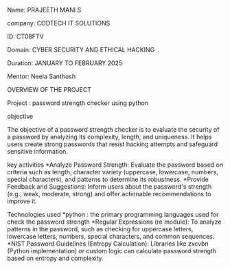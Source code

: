 
Name: PRAJEETH MANI S

company: CODTECH IT SOLUTIONS

ID: CT08FTV

Domain: CYBER SECURITY AND ETHICAL HACKING

Duration: JANUARY TO FEBRUARY 2025

Mentor: Neela Santhosh


OVERVIEW OF THE PROJECT

Project : password strength checker using python 

objective

The objective of a password strength checker is to evaluate the security of a password by analyzing its complexity, length, and uniqueness. It helps users create strong passwords that resist hacking attempts and safeguard sensitive information.

key activities 
     *Analyze Password Strength: Evaluate the password based on criteria such as length, character variety (uppercase, lowercase, numbers, special characters), and patterns to determine its robustness.
     *Provide Feedback and Suggestions: Inform users about the password's strength (e.g., weak, moderate, strong) and offer actionable recommendations to improve it.

Technologies used 
     *python : the primary programming languages used for check the password strength
     *Regular Expressions (re module): To analyze patterns in the password, such as checking for uppercase letters, lowercase letters, numbers, special characters, and common sequences.
     *NIST Password Guidelines (Entropy Calculation): Libraries like zxcvbn (Python implementation) or custom logic can calculate password strength based on entropy and complexity.
